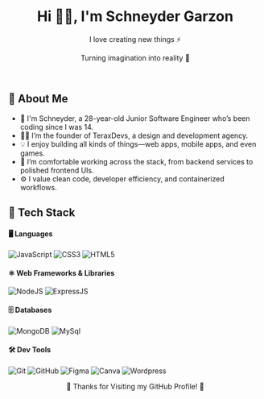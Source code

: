 <h1 align="center"> Hi 👋🏻, I'm Schneyder Garzon </br> 
</h1>
<p align="center">I love creating new things ⚡</p>
<p align="center">Turning imagination into reality 🚀</p>
<p align="center">
 <a href="#" target="_blank"><img alt="" src="https://img.shields.io/badge/Help%20Me-ffdd00?style=for-the-badge&logo=buy-me-a-coffee&logoColor=black" style="vertical-align:center" /></a>
 <a href="https://zn3y.github.io/Zn3y/" target="_blank"><img alt="" src="https://img.shields.io/badge/Portfolio-000?logo=vercel&logoColor=yellow&style=for-the-badge" style="vertical-align:center" /></a>
 </p>

## 🧠 About Me
* 🧒 I'm Schneyder, a 28-year-old Junior Software Engineer who’s been coding since I was 14.
* 🧑‍💼 I’m the founder of TeraxDevs, a design and development agency.
* 💡 I enjoy building all kinds of things—web apps, mobile apps, and even games.
* 🧰 I’m comfortable working across the stack, from backend services to polished frontend UIs.
* ⚙️ I value clean code, developer efficiency, and containerized workflows.

## 🧰 Tech Stack

#### 🖥️ Languages
![JavaScript](https://img.shields.io/badge/-JavaScript-000?style=for-the-badge&logo=javascript)
![CSS3](https://img.shields.io/badge/-CSS3-000?style=for-the-badge&logo=css3)
![HTML5](https://img.shields.io/badge/-HTML5-000?style=for-the-badge&logo=html5)


#### ⚛️ Web Frameworks & Libraries
![NodeJS](https://img.shields.io/badge/-NodeJS-000?style=for-the-badge&logo=node.js&logoColor=pink)
![ExpressJS](https://img.shields.io/badge/-ExpressJS-000?style=for-the-badge&logo=node.js&logoColor=pink)

#### 🗄️ Databases
![MongoDB](https://img.shields.io/badge/-MongoDB-000?style=for-the-badge&logo=mongodb)
![MySql](https://img.shields.io/badge/Mysql-black?style=for-the-badge&logo=Mysql&logoColor=white&color=black&cacheSeconds=Mysql)

#### 🛠️ Dev Tools
![Git](https://img.shields.io/badge/-Git-000?style=for-the-badge&logo=git)
![GitHub](https://img.shields.io/badge/-GitHub-000?style=for-the-badge&logo=github)
![Figma](https://img.shields.io/badge/-Figma-000?style=for-the-badge&logo=figma)
![Canva](https://img.shields.io/badge/-Canva-000?style=for-the-badge&logo=canva)
![Wordpress](https://img.shields.io/badge/wordpress-black?style=for-the-badge&logo=wordpress&logoColor=white&color=black&cacheSeconds=wordpress)


<p align="center">🚀 Thanks for Visiting my GitHub Profile! 🚀</p>

